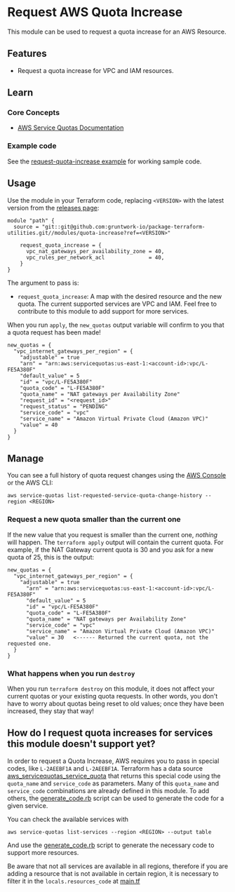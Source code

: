 # Request AWS Quota Increase

This module can be used to request a quota increase for an AWS Resource.

## Features

- Request a quota increase for VPC and IAM resources.

## Learn

### Core Concepts

- [AWS Service Quotas Documentation](https://docs.aws.amazon.com/servicequotas/?id=docs_gateway)


### Example code

See the [request-quota-increase example](/examples/request-quota-increase) for working sample code.



## Usage

Use the module in your Terraform code, replacing `<VERSION>` with the latest version from the [releases
page](https://github.com/gruntwork-io/package-terraform-utilities/releases):

```hcl
module "path" {
  source = "git::git@github.com:gruntwork-io/package-terraform-utilities.git//modules/quota-increase?ref=<VERSION>"

    request_quota_increase = {
      vpc_nat_gateways_per_availability_zone = 40,
      vpc_rules_per_network_acl              = 40,
    }
}
```

The argument to pass is:

* `request_quota_increase`: A map with the desired resource and the new quota. The current supported services are VPC and IAM. Feel free to contribute to this module to add support for more services.


When you run `apply`, the `new_quotas` output variable will confirm to you that a quota request has been made!

```hcl
new_quotas = {
  "vpc_internet_gateways_per_region" = {
    "adjustable" = true
    "arn" = "arn:aws:servicequotas:us-east-1:<account-id>:vpc/L-FE5A380F"
    "default_value" = 5
    "id" = "vpc/L-FE5A380F"
    "quota_code" = "L-FE5A380F"
    "quota_name" = "NAT gateways per Availability Zone"
    "request_id" = "<request_id>"
    "request_status" = "PENDING"
    "service_code" = "vpc"
    "service_name" = "Amazon Virtual Private Cloud (Amazon VPC)"
    "value" = 40
  }
}
```

## Manage

You can see a full history of quota request changes using the [AWS
Console](https://console.aws.amazon.com/servicequotas/home#!/requests) or the AWS CLI:


```
aws service-quotas list-requested-service-quota-change-history --region <REGION>
```

### Request a new quota smaller than the current one

If the new value that you request is smaller than the current one, _nothing_ will happen. The
`terraform apply` output will contain the current quota. For example, if the NAT Gateway current
quota is 30 and you ask for a new quota of 25, this is the output:

```hcl
new_quotas = {
  "vpc_internet_gateways_per_region" = {
    "adjustable" = true
      "arn" = "arn:aws:servicequotas:us-east-1:<account-id>:vpc/L-FE5A380F"
      "default_value" = 5
      "id" = "vpc/L-FE5A380F"
      "quota_code" = "L-FE5A380F"
      "quota_name" = "NAT gateways per Availability Zone"
      "service_code" = "vpc"
      "service_name" = "Amazon Virtual Private Cloud (Amazon VPC)"
      "value" = 30   <------ Returned the current quota, not the requested one.
  }
}
```


### What happens when you run `destroy`


When you run `terraform destroy` on this module, it does not affect your current quotas or your
existing quota requests. In other words, you don't have to worry about quotas being reset to old
values; once they have been increased, they stay that way!

## How do I request quota increases for services this module doesn't support yet?

In order to request a Quota Increase, AWS requires you to pass in special codes, like `L-2AEEBF1A`
and `L-2AEEBF1A`. Terraform has a data source [aws_servicequotas_service_quota](https://registry.terraform.io/providers/hashicorp/aws/latest/docs/data-sources/servicequotas_service_quota)
that returns this special code using the `quota_name` and `service_code` as parameters. Many of this
`quota_name` and `service_code` combinations are already defined in this module. To add others,
the [generate_code.rb](generate_code.rb) script can be used to generate the code for a given service.


You can check the available services with

```
aws service-quotas list-services --region <REGION> --output table
```

And use the [generate_code.rb](generate_code.rb) script to generate the necessary code to support
more resources.

Be aware that not all services are available in all regions, therefore if you are adding a resource
that is not available in certain region, it is necessary to filter it in the `locals.resources_code`
at [main.tf](main.tf)
